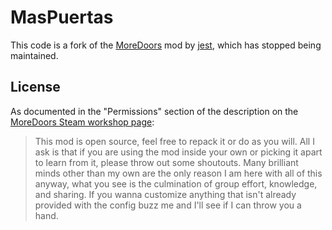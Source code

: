 # MasPuertas

This code is a fork of the [MoreDoors](https://steamcommunity.com/sharedfiles/filedetails/?id=2007175894) mod by [jest](https://steamcommunity.com/id/jokerofclub), which has stopped being maintained.

## License

As documented in the "Permissions" section of the description on the [MoreDoors Steam workshop page](https://steamcommunity.com/sharedfiles/filedetails/?id=2007175894):

> This mod is open source, feel free to repack it or do as you will. All I ask is that if you are using the mod inside your own or picking it apart to learn from it, please throw out some shoutouts. Many brilliant minds other than my own are the only reason I am here with all of this anyway, what you see is the culmination of group effort, knowledge, and sharing. If you wanna customize anything that isn't already provided with the config buzz me and I'll see if I can throw you a hand.
